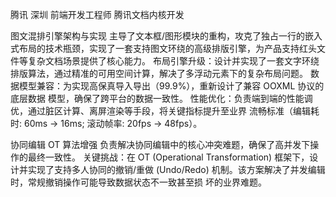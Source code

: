 腾讯 深圳
前端开发工程师
腾讯文档内核开发

图文混排引擎架构与实现
主导了文本框/图形模块的重构，攻克了独占一行的嵌入式布局的技术瓶颈，实现了一套支持图文环绕的高级排版引擎，为产品支持红头文件等复杂文档场景提供了核心能力。
布局引擎升级：设计并实现了一套文字环绕排版算法，通过精准的可用空间计算，解决了多浮动元素下的复杂布局问题。
数据模型兼容：为实现高保真导入导出（99.9%），重新设计了兼容 OOXML 协议的底层数据
模型，确保了跨平台的数据一致性。
性能优化：负责端到端的性能调优，通过脏区计算、离屏渲染等手段，将关键指标提升至业界
流畅标准（编辑耗时: 60ms → 16ms; 滚动帧率: 20fps → 48fps）。

协同编辑 OT 算法增强
负责解决协同编辑中的核心冲突难题，确保了高并发下操作的最终一致性。
关键挑战：在 OT (Operational Transformation) 框架下，设计并实现了支持多人协同的撤销/重做
(Undo/Redo) 机制。该方案解决了并发编辑时，常规撤销操作可能导致数据状态不一致甚至损
坏的业界难题。